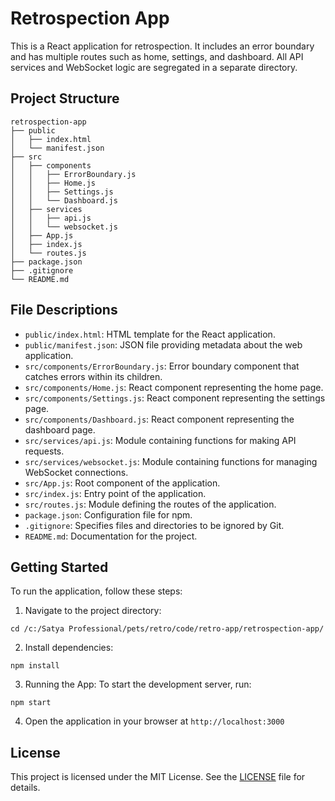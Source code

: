 # Retrospection App

This is a React application for retrospection. It includes an error boundary and has multiple routes such as home, settings, and dashboard. All API services and WebSocket logic are segregated in a separate directory.

## Project Structure

```
retrospection-app
├── public
│   ├── index.html
│   └── manifest.json
├── src
│   ├── components
│   │   ├── ErrorBoundary.js
│   │   ├── Home.js
│   │   ├── Settings.js
│   │   └── Dashboard.js
│   ├── services
│   │   ├── api.js
│   │   └── websocket.js
│   ├── App.js
│   ├── index.js
│   └── routes.js
├── package.json
├── .gitignore
└── README.md
```

## File Descriptions

- `public/index.html`: HTML template for the React application.
- `public/manifest.json`: JSON file providing metadata about the web application.
- `src/components/ErrorBoundary.js`: Error boundary component that catches errors within its children.
- `src/components/Home.js`: React component representing the home page.
- `src/components/Settings.js`: React component representing the settings page.
- `src/components/Dashboard.js`: React component representing the dashboard page.
- `src/services/api.js`: Module containing functions for making API requests.
- `src/services/websocket.js`: Module containing functions for managing WebSocket connections.
- `src/App.js`: Root component of the application.
- `src/index.js`: Entry point of the application.
- `src/routes.js`: Module defining the routes of the application.
- `package.json`: Configuration file for npm.
- `.gitignore`: Specifies files and directories to be ignored by Git.
- `README.md`: Documentation for the project.

## Getting Started

To run the application, follow these steps:


1. Navigate to the project directory:
```
cd /c:/Satya Professional/pets/retro/code/retro-app/retrospection-app/
```

2. Install dependencies:
```
npm install
```

3. Running the App:
To start the development server, run:
```
npm start
```

4. Open the application in your browser at `http://localhost:3000`


## License

This project is licensed under the MIT License. See the [LICENSE](./LICENSE) file for details.

